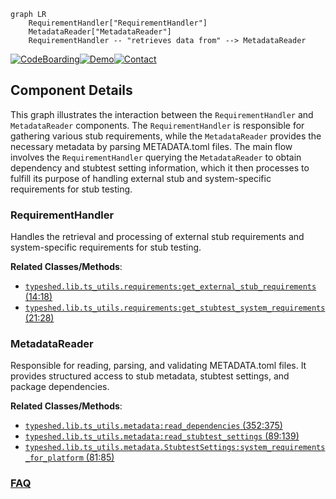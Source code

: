 ```mermaid
graph LR
    RequirementHandler["RequirementHandler"]
    MetadataReader["MetadataReader"]
    RequirementHandler -- "retrieves data from" --> MetadataReader
```
[![CodeBoarding](https://img.shields.io/badge/Generated%20by-CodeBoarding-9cf?style=flat-square)](https://github.com/CodeBoarding/GeneratedOnBoardings)[![Demo](https://img.shields.io/badge/Try%20our-Demo-blue?style=flat-square)](https://www.codeboarding.org/demo)[![Contact](https://img.shields.io/badge/Contact%20us%20-%20contact@codeboarding.org-lightgrey?style=flat-square)](mailto:contact@codeboarding.org)

## Component Details

This graph illustrates the interaction between the `RequirementHandler` and `MetadataReader` components. The `RequirementHandler` is responsible for gathering various stub requirements, while the `MetadataReader` provides the necessary metadata by parsing METADATA.toml files. The main flow involves the `RequirementHandler` querying the `MetadataReader` to obtain dependency and stubtest setting information, which it then processes to fulfill its purpose of handling external stub and system-specific requirements for stub testing.

### RequirementHandler
Handles the retrieval and processing of external stub requirements and system-specific requirements for stub testing.


**Related Classes/Methods**:

- <a href="https://github.com/python/typeshed/blob/master/lib/ts_utils/requirements.py#L14-L18" target="_blank" rel="noopener noreferrer">`typeshed.lib.ts_utils.requirements:get_external_stub_requirements` (14:18)</a>
- <a href="https://github.com/python/typeshed/blob/master/lib/ts_utils/requirements.py#L21-L28" target="_blank" rel="noopener noreferrer">`typeshed.lib.ts_utils.requirements:get_stubtest_system_requirements` (21:28)</a>


### MetadataReader
Responsible for reading, parsing, and validating METADATA.toml files. It provides structured access to stub metadata, stubtest settings, and package dependencies.


**Related Classes/Methods**:

- <a href="https://github.com/python/typeshed/blob/master/lib/ts_utils/metadata.py#L352-L375" target="_blank" rel="noopener noreferrer">`typeshed.lib.ts_utils.metadata:read_dependencies` (352:375)</a>
- <a href="https://github.com/python/typeshed/blob/master/lib/ts_utils/metadata.py#L89-L139" target="_blank" rel="noopener noreferrer">`typeshed.lib.ts_utils.metadata:read_stubtest_settings` (89:139)</a>
- <a href="https://github.com/python/typeshed/blob/master/lib/ts_utils/metadata.py#L81-L85" target="_blank" rel="noopener noreferrer">`typeshed.lib.ts_utils.metadata.StubtestSettings:system_requirements_for_platform` (81:85)</a>




### [FAQ](https://github.com/CodeBoarding/GeneratedOnBoardings/tree/main?tab=readme-ov-file#faq)